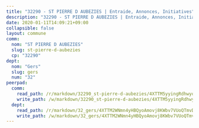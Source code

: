 ```yaml
---
title: "32290 - ST PIERRE D AUBEZIES | Entraide, Annonces, Initiatives"
description: "32290 - ST PIERRE D AUBEZIES | Entraide, Annonces, Initiatives"
date: 2020-01-11T14:09:21+09:00
collapsible: false
layout: commune
comm:
  nom: "ST PIERRE D AUBEZIES"
  slug: st-pierre-d-aubezies
  cp: "32290"
dept:
  nom: "Gers"
  slug: gers
  num: "32"
peerpad:
  comm:
    read_path: /r/markdown/32290_st-pierre-d-aubezies/4XTTM5yyingRdhwyoY76dbxqkvH9zZrEkYExf9LJ9PktRKJDS
    write_path: /w/markdown/32290_st-pierre-d-aubezies/4XTTM5yyingRdhwyoY76dbxqkvH9zZrEkYExf9LJ9PktRKJDS-K3TgV5pBhUvwwxSQhPPMix6Dq8p3ae1G1wYa5GzFasFo8Umh6wR9jXP3oPndRCCZB4p9m7WR6aCekZyb2U2q99Z8jhbq624F446t5ToD4KYRHQoCTh2TSqoibjXSxB9yuAUr1eDA
  dept:
    read_path: /r/markdown/32_gers/4XTTM2WNmn4yHBQyoAmovj8KWbv7VUoQTmvDpdT3o124AgWEe
    write_path: /w/markdown/32_gers/4XTTM2WNmn4yHBQyoAmovj8KWbv7VUoQTmvDpdT3o124AgWEe-K3TgUpYJfQLfW5uoLbdwErZNx29AEkCAso1EvCZzqaD3z7aQWWvGchjPJifpsj2b2MrnxAXUWCQXyv6K9rEMDPiEmuqTRE8ziuYLh1MUbtQUwwoYxV2abqSdJr66fFRHJZtY62y8
---
```


